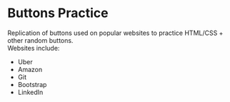 <h1>Buttons Practice</h1>
Replication of buttons used on popular websites to practice HTML/CSS + other random buttons.
<div></div>
Websites include:
<ul>
  <li>Uber</li>
  <li>Amazon</li>
  <li>Git</li>
  <li>Bootstrap</li>
  <li>LinkedIn</li>
</ul>
